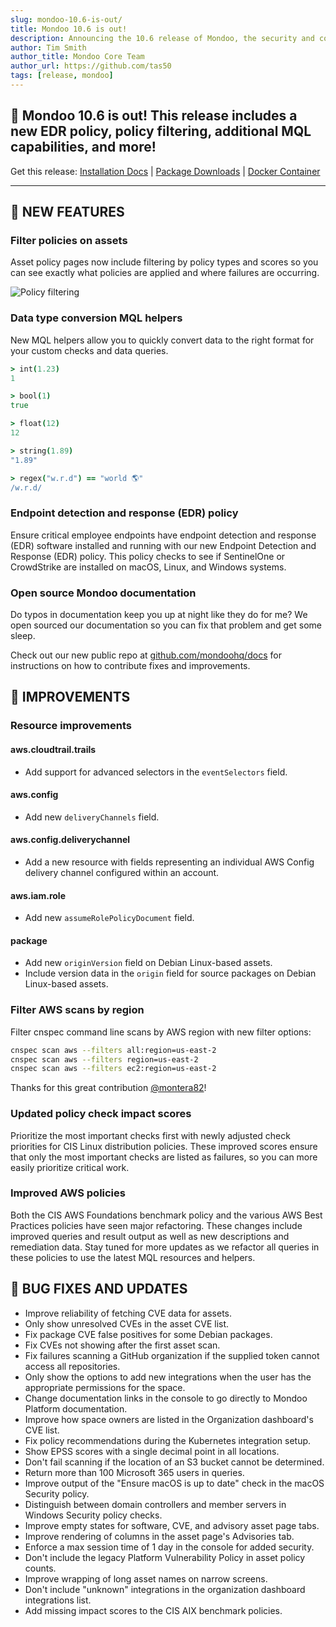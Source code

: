 ```yaml
---
slug: mondoo-10.6-is-out/
title: Mondoo 10.6 is out!
description: Announcing the 10.6 release of Mondoo, the security and compliance platform that prioritizes risks that matter most in your infrastructure.
author: Tim Smith
author_title: Mondoo Core Team
author_url: https://github.com/tas50
tags: [release, mondoo]
---
```


## 🥳 Mondoo 10.6 is out! This release includes a new EDR policy, policy filtering, additional MQL capabilities, and more!

Get this release: [Installation Docs](https://mondoo.com/docs/cnspec/) | [Package Downloads](https://releases.mondoo.com/cnspec/) | [Docker Container](https://hub.docker.com/r/mondoo/cnspec)

---

## 🎉 NEW FEATURES

### Filter policies on assets

Asset policy pages now include filtering by policy types and scores so you can see exactly what policies are applied and where failures are occurring.

![Policy filtering](/img/releases/2024-03-05-mondoo-10.6-is-out/filtering.gif)

### Data type conversion MQL helpers

New MQL helpers allow you to quickly convert data to the right format for your custom checks and data queries.

```coffeescript
> int(1.23)
1

> bool(1)
true

> float(12)
12

> string(1.89)
"1.89"

> regex("w.r.d") == "world 🌎"
/w.r.d/
```

### Endpoint detection and response (EDR) policy

Ensure critical employee endpoints have endpoint detection and response (EDR) software installed and running with our new Endpoint Detection and Response (EDR) policy. This policy checks to see if SentinelOne or CrowdStrike are installed on macOS, Linux, and Windows systems.

### Open source Mondoo documentation

Do typos in documentation keep you up at night like they do for me? We open sourced our documentation so you can fix that problem and get some sleep.

Check out our new public repo at [github.com/mondoohq/docs](https://github.com/mondoohq/docs) for instructions on how to contribute fixes and improvements.

## 🧹 IMPROVEMENTS

### Resource improvements

#### aws.cloudtrail.trails

- Add support for advanced selectors in the `eventSelectors` field.

#### aws.config

- Add new `deliveryChannels` field.

#### aws.config.deliverychannel

- Add a new resource with fields representing an individual AWS Config delivery channel configured within an account.

#### aws.iam.role

- Add new `assumeRolePolicyDocument` field.

#### package

- Add new `originVersion` field on Debian Linux-based assets.
- Include version data in the `origin` field for source packages on Debian Linux-based assets.

### Filter AWS scans by region

Filter cnspec command line scans by AWS region with new filter options:

```bash
cnspec scan aws --filters all:region=us-east-2
cnspec scan aws --filters region=us-east-2
cnspec scan aws --filters ec2:region=us-east-2
```

Thanks for this great contribution [@montera82](https://github.com/montera82/)!

### Updated policy check impact scores

Prioritize the most important checks first with newly adjusted check priorities for CIS Linux distribution policies. These improved scores ensure that only the most important checks are listed as failures, so you can more easily prioritize critical work.

### Improved AWS policies

Both the CIS AWS Foundations benchmark policy and the various AWS Best Practices policies have seen major refactoring. These changes include improved queries and result output as well as new descriptions and remediation data. Stay tuned for more updates as we refactor all queries in these policies to use the latest MQL resources and helpers.

## 🐛 BUG FIXES AND UPDATES

- Improve reliability of fetching CVE data for assets.
- Only show unresolved CVEs in the asset CVE list.
- Fix package CVE false positives for some Debian packages.
- Fix CVEs not showing after the first asset scan.
- Fix failures scanning a GitHub organization if the supplied token cannot access all repositories.
- Only show the options to add new integrations when the user has the appropriate permissions for the space.
- Change documentation links in the console to go directly to Mondoo Platform documentation.
- Improve how space owners are listed in the Organization dashboard's CVE list.
- Fix policy recommendations during the Kubernetes integration setup.
- Show EPSS scores with a single decimal point in all locations.
- Don't fail scanning if the location of an S3 bucket cannot be determined.
- Return more than 100 Microsoft 365 users in queries.
- Improve output of the "Ensure macOS is up to date" check in the macOS Security policy.
- Distinguish between domain controllers and member servers in Windows Security policy checks.
- Improve empty states for software, CVE, and advisory asset page tabs.
- Improve rendering of columns in the asset page's Advisories tab.
- Enforce a max session time of 1 day in the console for added security.
- Don't include the legacy Platform Vulnerability Policy in asset policy counts.
- Improve wrapping of long asset names on narrow screens.
- Don't include "unknown" integrations in the organization dashboard integrations list.
- Add missing impact scores to the CIS AIX benchmark policies.
